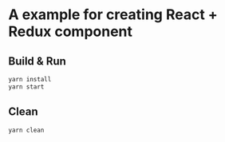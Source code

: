# A example for creating React + Redux component
## Build & Run
```bash
yarn install
yarn start
```

## Clean
```bash
yarn clean
```
